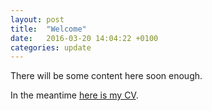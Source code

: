 ```yaml
---
layout: post
title:  "Welcome"
date:   2016-03-20 14:04:22 +0100
categories: update
---
```

There will be some content here soon enough.

In the meantime [here is my CV]({{site.url}}/assets/cv_Q12016.pdf).
